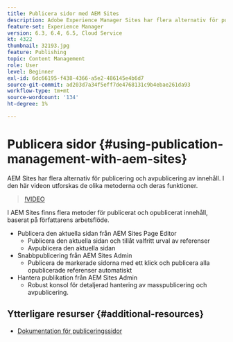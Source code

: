 ```yaml
---
title: Publicera sidor med AEM Sites
description: Adobe Experience Manager Sites har flera alternativ för publicering och avpublicering av innehåll. I den här videon utforskas de olika metoderna och deras funktioner.
feature-set: Experience Manager
version: 6.3, 6.4, 6.5, Cloud Service
kt: 4322
thumbnail: 32193.jpg
feature: Publishing
topic: Content Management
role: User
level: Beginner
exl-id: 6dc66195-f438-4366-a5e2-486145e4b6d7
source-git-commit: ad203d7a34f5eff7de4768131c9b4ebae261da93
workflow-type: tm+mt
source-wordcount: '134'
ht-degree: 1%

---
```


# Publicera sidor {#using-publication-management-with-aem-sites}

AEM Sites har flera alternativ för publicering och avpublicering av innehåll. I den här videon utforskas de olika metoderna och deras funktioner.

>[!VIDEO](https://video.tv.adobe.com/v/32193?quality=12&learn=on)

I AEM Sites finns flera metoder för publicerat och opublicerat innehåll, baserat på författarens arbetsflöde.

* Publicera den aktuella sidan från AEM Sites Page Editor
   * Publicera den aktuella sidan och tillåt valfritt urval av referenser
   * Avpublicera den aktuella sidan
* Snabbpublicering från AEM Sites Admin
   * Publicera de markerade sidorna med ett klick och publicera alla opublicerade referenser automatiskt
* Hantera publikation från AEM Sites Admin
   * Robust konsol för detaljerad hantering av masspublicering och avpublicering.

## Ytterligare resurser {#additional-resources}

* [Dokumentation för publiceringssidor](https://experienceleague.adobe.com/docs/experience-manager-65/authoring/authoring/publishing-pages.html)
